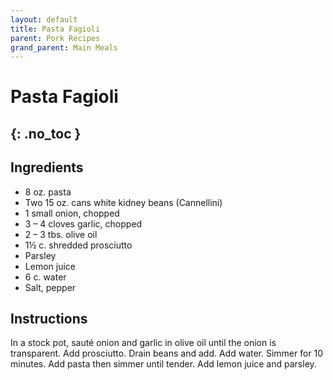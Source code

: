 ```yaml
---
layout: default
title: Pasta Fagioli
parent: Pork Recipes
grand_parent: Main Meals
---
```


# Pasta Fagioli
{: .no_toc }
---

## Ingredients
<ul>
	<li>8 oz. pasta</li>
	<li>Two 15 oz. cans white kidney beans (Cannellini)</li>
	<li>1 small onion, chopped</li>
	<li>3 – 4 cloves garlic, chopped</li>
	<li>2 – 3 tbs. olive oil</li>
	<li>1½ c. shredded prosciutto</li>
	<li>Parsley</li>
	<li>Lemon juice</li>
	<li>6 c. water</li>
	<li>Salt, pepper</li></li>
</ul>

## Instructions
In a stock pot, sauté onion and garlic in olive oil until the onion is transparent. Add prosciutto. Drain beans and add. Add water. Simmer for 10 minutes. Add pasta then simmer until tender. Add lemon juice and parsley.
